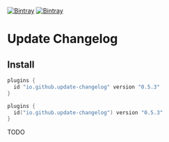 [![Bintray](https://img.shields.io/bintray/v/ciriti/cdelivery/changelogupdate-plugin?color=blue&label=Bintray%20Update%20Changelog%20Plugin)](https://bintray.com/ciriti/cdelivery/changelogupdate-plugin)
[![Bintray](https://img.shields.io/bintray/v/ciriti/cdelivery/changelogupdate-plugin?color=blue&label=Gradle%20Portal%20changelogupdate-plugin)](https://plugins.gradle.org/plugin/io.github.update-changelog)

# Update Changelog

## Install

```groovy
plugins {
  id "io.github.update-changelog" version "0.5.3"
}
```
```kotlin
plugins {
  id("io.github.update-changelog") version "0.5.3"
}
```

TODO